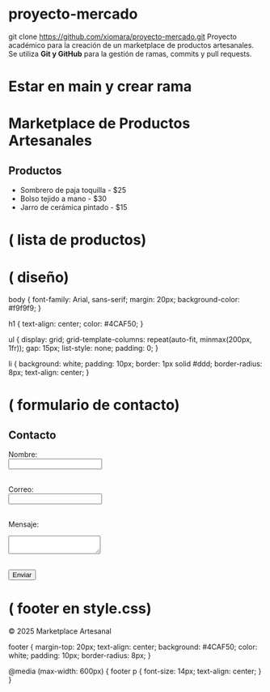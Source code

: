 # proyecto-mercado
git clone https://github.com/xiomara/proyecto-mercado.git
Proyecto académico para la creación de un marketplace de productos artesanales.  
Se utiliza **Git y GitHub** para la gestión de ramas, commits y pull requests.


# Estar en main y crear rama
<!DOCTYPE html>
<html lang="es">
<head>
  <meta charset="UTF-8">
  <title>Marketplace Artesanal</title>
</head>
<body>
  <h1>Marketplace de Productos Artesanales</h1>

  <h2>Productos</h2>
  <ul>
    <li>Sombrero de paja toquilla - $25</li>
    <li>Bolso tejido a mano - $30</li>
    <li>Jarro de cerámica pintado - $15</li>
  </ul>
</body>
</html>


# ( lista de productos)
<head>
  <meta charset="UTF-8">
  <title>Marketplace Artesanal</title>
  <link rel="stylesheet" href="styles.css">
</head>





# ( diseño)
body {
  font-family: Arial, sans-serif;
  margin: 20px;
  background-color: #f9f9f9;
}

h1 {
  text-align: center;
  color: #4CAF50;
}

ul {
  display: grid;
  grid-template-columns: repeat(auto-fit, minmax(200px, 1fr));
  gap: 15px;
  list-style: none;
  padding: 0;
}

li {
  background: white;
  padding: 10px;
  border: 1px solid #ddd;
  border-radius: 8px;
  text-align: center;
}

# ( formulario de contacto)
<h2>Contacto</h2>
<form>
  <label for="nombre">Nombre:</label><br>
  <input type="text" id="nombre" name="nombre"><br><br>

  <label for="correo">Correo:</label><br>
  <input type="email" id="correo" name="correo"><br><br>

  <label for="mensaje">Mensaje:</label><br>
  <textarea id="mensaje" name="mensaje"></textarea><br><br>

  <button type="submit">Enviar</button>
</form>

# ( footer en style.css)
<footer>
  <p>© 2025 Marketplace Artesanal</p>
</footer>


footer {
  margin-top: 20px;
  text-align: center;
  background: #4CAF50;
  color: white;
  padding: 10px;
  border-radius: 8px;
}

@media (max-width: 600px) {
  footer p {
    font-size: 14px;
    text-align: center;
  }
}


